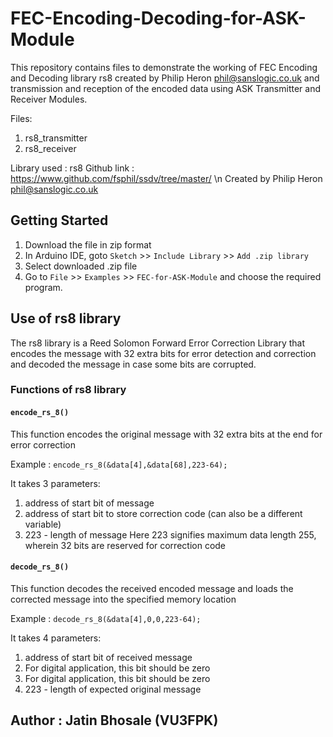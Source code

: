 # FEC-Encoding-Decoding-for-ASK-Module

This repository contains files to demonstrate the working of FEC Encoding and Decoding library rs8 created by Philip Heron <phil@sanslogic.co.uk> and transmission and reception of the encoded data using ASK Transmitter and Receiver Modules.

Files:
1. rs8_transmitter
2. rs8_receiver

Library used : rs8
Github link : <https://www.github.com/fsphil/ssdv/tree/master/> \n
Created by Philip Heron <phil@sanslogic.co.uk>

## Getting Started
1. Download the file in zip format
2. In Arduino IDE, goto `Sketch` >> `Include Library` >> `Add .zip library`
3. Select downloaded .zip file
4. Go to `File` >> `Examples` >> `FEC-for-ASK-Module` and choose the required program.

## Use of rs8 library
The rs8 library is a Reed Solomon Forward Error Correction Library that encodes the message with 32 extra bits for error detection and correction and decoded the message in case some bits are corrupted.

### Functions of rs8 library

#### `encode_rs_8()`
This function encodes the original message with 32 extra bits at the end for error correction

Example : `encode_rs_8(&data[4],&data[68],223-64);`

It takes 3 parameters:
1. address of start bit of message
2. address of start bit to store correction code (can also be a different variable)
3. 223 - length of message
    Here 223 signifies maximum data length 255, wherein 32 bits are reserved for correction code
    
#### `decode_rs_8()`
This function decodes the received encoded message and loads the corrected message into the specified memory location

Example : `decode_rs_8(&data[4],0,0,223-64);`

It takes 4 parameters:
1. address of start bit of received message
2. For digital application, this bit should be zero
3. For digital application, this bit should be zero
4. 223 - length of expected original message


## Author : Jatin Bhosale (VU3FPK)
